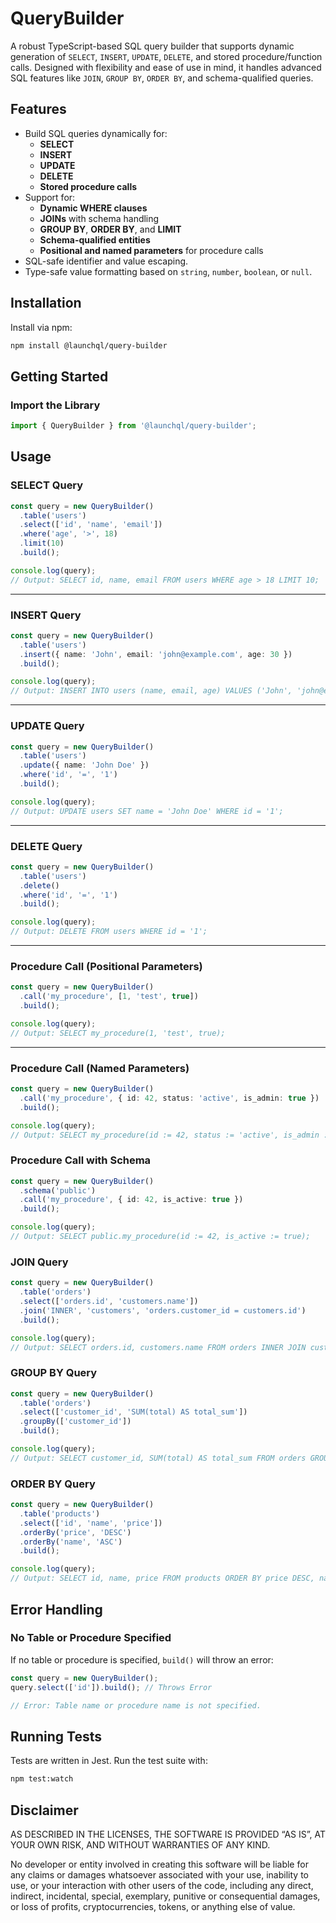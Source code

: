 # QueryBuilder

A robust TypeScript-based SQL query builder that supports dynamic generation of `SELECT`, `INSERT`, `UPDATE`, `DELETE`, and stored procedure/function calls. Designed with flexibility and ease of use in mind, it handles advanced SQL features like `JOIN`, `GROUP BY`, `ORDER BY`, and schema-qualified queries.

## Features

- Build SQL queries dynamically for:
  - **SELECT**
  - **INSERT**
  - **UPDATE**
  - **DELETE**
  - **Stored procedure calls**
- Support for:
  - **Dynamic WHERE clauses**
  - **JOINs** with schema handling
  - **GROUP BY**, **ORDER BY**, and **LIMIT**
  - **Schema-qualified entities**
  - **Positional and named parameters** for procedure calls
- SQL-safe identifier and value escaping.
- Type-safe value formatting based on `string`, `number`, `boolean`, or `null`.

## Installation

Install via npm:

```sh
npm install @launchql/query-builder
```

## Getting Started

### Import the Library

```ts
import { QueryBuilder } from '@launchql/query-builder';
```

## Usage

### SELECT Query

```ts
const query = new QueryBuilder()
  .table('users')
  .select(['id', 'name', 'email'])
  .where('age', '>', 18)
  .limit(10)
  .build();

console.log(query);
// Output: SELECT id, name, email FROM users WHERE age > 18 LIMIT 10;
```

---

### INSERT Query

```ts
const query = new QueryBuilder()
  .table('users')
  .insert({ name: 'John', email: 'john@example.com', age: 30 })
  .build();

console.log(query);
// Output: INSERT INTO users (name, email, age) VALUES ('John', 'john@example.com', 30);
```

---

### UPDATE Query

```ts
const query = new QueryBuilder()
  .table('users')
  .update({ name: 'John Doe' })
  .where('id', '=', '1')
  .build();

console.log(query);
// Output: UPDATE users SET name = 'John Doe' WHERE id = '1';
```

---

### DELETE Query

```ts
const query = new QueryBuilder()
  .table('users')
  .delete()
  .where('id', '=', '1')
  .build();

console.log(query);
// Output: DELETE FROM users WHERE id = '1';
```

---

### Procedure Call (Positional Parameters)

```ts
const query = new QueryBuilder()
  .call('my_procedure', [1, 'test', true])
  .build();

console.log(query);
// Output: SELECT my_procedure(1, 'test', true);
```

---

### Procedure Call (Named Parameters)

```ts
const query = new QueryBuilder()
  .call('my_procedure', { id: 42, status: 'active', is_admin: true })
  .build();

console.log(query);
// Output: SELECT my_procedure(id := 42, status := 'active', is_admin := true);
```

### Procedure Call with Schema

```ts
const query = new QueryBuilder()
  .schema('public')
  .call('my_procedure', { id: 42, is_active: true })
  .build();

console.log(query);
// Output: SELECT public.my_procedure(id := 42, is_active := true);
```

### JOIN Query

```ts
const query = new QueryBuilder()
  .table('orders')
  .select(['orders.id', 'customers.name'])
  .join('INNER', 'customers', 'orders.customer_id = customers.id')
  .build();

console.log(query);
// Output: SELECT orders.id, customers.name FROM orders INNER JOIN customers ON orders.customer_id = customers.id;
```

### GROUP BY Query

```ts
const query = new QueryBuilder()
  .table('orders')
  .select(['customer_id', 'SUM(total) AS total_sum'])
  .groupBy(['customer_id'])
  .build();

console.log(query);
// Output: SELECT customer_id, SUM(total) AS total_sum FROM orders GROUP BY customer_id;
```

### ORDER BY Query

```ts
const query = new QueryBuilder()
  .table('products')
  .select(['id', 'name', 'price'])
  .orderBy('price', 'DESC')
  .orderBy('name', 'ASC')
  .build();

console.log(query);
// Output: SELECT id, name, price FROM products ORDER BY price DESC, name ASC;
```

## Error Handling

### No Table or Procedure Specified

If no table or procedure is specified, `build()` will throw an error:

```ts
const query = new QueryBuilder();
query.select(['id']).build(); // Throws Error

// Error: Table name or procedure name is not specified.
```

## Running Tests

Tests are written in Jest. Run the test suite with:

```sh
npm test:watch
```

## Disclaimer

AS DESCRIBED IN THE LICENSES, THE SOFTWARE IS PROVIDED “AS IS”, AT YOUR OWN RISK, AND WITHOUT WARRANTIES OF ANY KIND.

No developer or entity involved in creating this software will be liable for any claims or damages whatsoever associated with your use, inability to use, or your interaction with other users of the code, including any direct, indirect, incidental, special, exemplary, punitive or consequential damages, or loss of profits, cryptocurrencies, tokens, or anything else of value.
